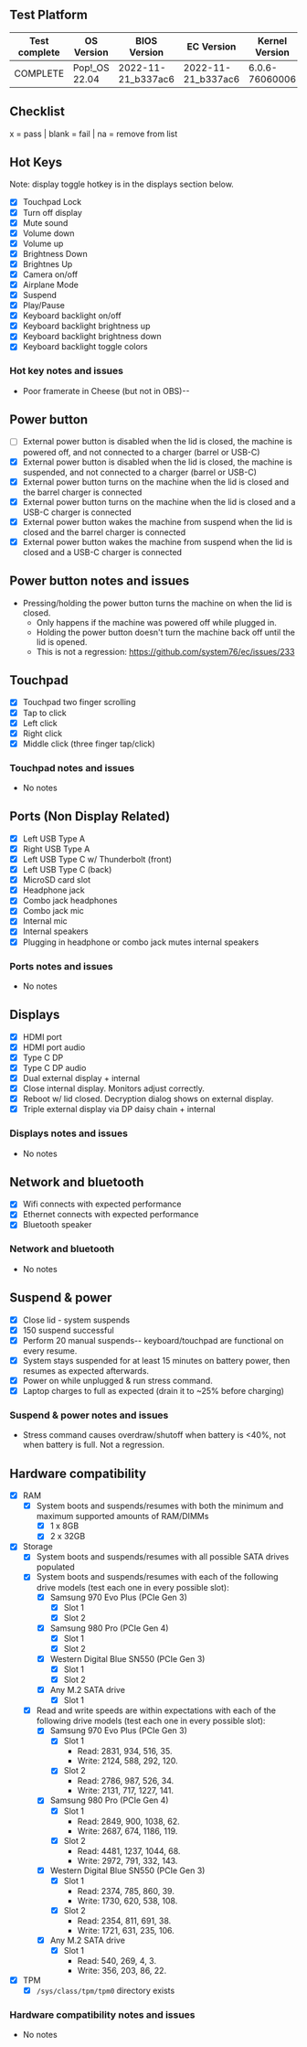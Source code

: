 ## Test Platform

| Test complete | OS Version     | BIOS Version       | EC Version         | Kernel Version |
| ------------- | -------------- | ------------------ | ------------------ | -------------- |
| COMPLETE      | Pop!\_OS 22.04 | 2022-11-21_b337ac6 | 2022-11-21_b337ac6 | 6.0.6-76060006 |

## Checklist
x = pass | blank = fail | na = remove from list

## Hot Keys

Note: display toggle hotkey is in the displays section below.

- [X] Touchpad Lock
- [X] Turn off display
- [X] Mute sound
- [X] Volume down
- [X] Volume up
- [X] Brightness Down
- [X] Brightnes Up
- [X] Camera on/off
- [X] Airplane Mode
- [X] Suspend
- [X] Play/Pause
- [X] Keyboard backlight on/off
- [X] Keyboard backlight brightness up
- [X] Keyboard backlight brightness down
- [X] Keyboard backlight toggle colors

### Hot key notes and issues

- Poor framerate in Cheese (but not in OBS)-- 

## Power button

- [ ] External power button is disabled when the lid is closed, the machine is powered off, and not connected to a charger (barrel or USB-C)
- [X] External power button is disabled when the lid is closed, the machine is suspended, and not connected to a charger (barrel or USB-C)
- [X] External power button turns on the machine when the lid is closed and the barrel charger is connected
- [X] External power button turns on the machine when the lid is closed and a USB-C charger is connected
- [X] External power button wakes the machine from suspend when the lid is closed and the barrel charger is connected
- [X] External power button wakes the machine from suspend when the lid is closed and a USB-C charger is connected

## Power button notes and issues

- Pressing/holding the power button turns the machine on when the lid is closed.
    - Only happens if the machine was powered off while plugged in.
    - Holding the power button doesn't turn the machine back off until the lid is opened.
    - This is not a regression: https://github.com/system76/ec/issues/233 

## Touchpad

- [X] Touchpad two finger scrolling 
- [X] Tap to click
- [X] Left click
- [X] Right click
- [X] Middle click (three finger tap/click)

### Touchpad notes and issues

- No notes

## Ports (Non Display Related)

- [X] Left USB Type A
- [X] Right USB Type A
- [X] Left USB Type C w/ Thunderbolt (front)
- [X] Left USB Type C (back)
- [X] MicroSD card slot
- [X] Headphone jack
- [X] Combo jack headphones
- [X] Combo jack mic
- [X] Internal mic
- [X] Internal speakers
- [X] Plugging in headphone or combo jack mutes internal speakers

### Ports notes and issues

- No notes

## Displays

- [X] HDMI port
- [X] HDMI port audio
- [X] Type C DP
- [X] Type C DP audio
- [X] Dual external display + internal
- [X] Close internal display. Monitors adjust correctly.
- [X] Reboot w/ lid closed. Decryption dialog shows on external display.
- [X] Triple external display via DP daisy chain + internal

### Displays notes and issues

- No notes

## Network and bluetooth

- [X] Wifi connects with expected performance
- [X] Ethernet connects with expected performance
- [X] Bluetooth speaker

### Network and bluetooth

- No notes

## Suspend & power

- [X] Close lid - system suspends
- [X] 150 suspend successful
- [X] Perform 20 manual suspends-- keyboard/touchpad are functional on every resume.
- [X] System stays suspended for at least 15 minutes on battery power, then resumes as expected afterwards.
- [X] Power on while unplugged & run stress command.
- [X] Laptop charges to full as expected (drain it to ~25% before charging)

### Suspend & power notes and issues

- Stress command causes overdraw/shutoff when battery is <40%, not when battery is full. Not a regression.

## Hardware compatibility

- [X] RAM
    - [X] System boots and suspends/resumes with both the minimum and maximum supported amounts of RAM/DIMMs
        - [X] 1 x 8GB
        - [X] 2 x 32GB
- [X] Storage
    - [X] System boots and suspends/resumes with all possible SATA drives populated
    - [X] System boots and suspends/resumes with each of the following drive models (test each one in every possible slot):
        - [X] Samsung 970 Evo Plus (PCIe Gen 3)
            - [X] Slot 1
            - [X] Slot 2
        - [X] Samsung 980 Pro (PCIe Gen 4)
            - [X] Slot 1
            - [X] Slot 2
        - [X] Western Digital Blue SN550 (PCIe Gen 3)
            - [X] Slot 1
            - [X] Slot 2
        - [X] Any M.2 SATA drive
            - [X] Slot 1
    - [X] Read and write speeds are within expectations with each of the following drive models (test each one in every possible slot):
        - [X] Samsung 970 Evo Plus (PCIe Gen 3)
            - [X] Slot 1
                - Read: 2831, 934, 516, 35.
                - Write: 2124, 588, 292, 120.
            - [X] Slot 2
                - Read: 2786, 987, 526, 34.
                - Write: 2131, 717, 1227, 141.
        - [X] Samsung 980 Pro (PCIe Gen 4)
            - [X] Slot 1
                - Read: 2849, 900, 1038, 62.
                - Write: 2687, 674, 1186, 119.
            - [X] Slot 2
                - Read: 4481, 1237, 1044, 68.
                - Write: 2972, 791, 332, 143.
        - [X] Western Digital Blue SN550 (PCIe Gen 3)
            - [X] Slot 1
                - Read: 2374, 785, 860, 39.
                - Write: 1730, 620, 538, 108.
            - [X] Slot 2
                - Read: 2354, 811, 691, 38.
                - Write: 1721, 631, 235, 106.
        - [X] Any M.2 SATA drive
            - [X] Slot 1
                - Read: 540, 269, 4, 3.
                - Write: 356, 203, 86, 22.
- [X] TPM
    - [X] `/sys/class/tpm/tpm0` directory exists

### Hardware compatibility notes and issues

- No notes